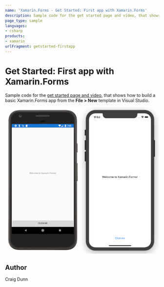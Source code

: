 ```yaml
---
name: 'Xamarin.Forms - Get Started: First app with Xamarin.Forms'
description: Sample code for the get started page and video, that shows how to build a basic Xamarin.Forms app from the File > New template in Visual Studio.
page_type: sample
languages:
- csharp
products:
- xamarin
urlFragment: getstarted-firstapp
---
```

# Get Started: First app with Xamarin.Forms

Sample code for the [get started page and video](https://docs.microsoft.com/xamarin/xamarin-forms/get-started/first-app/), that shows how to build a basic Xamarin.Forms app from the **File > New** template in Visual Studio.

![Screenshots of the sample on Android and iOS](Screenshots/all.png)

## Author

Craig Dunn
